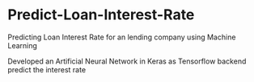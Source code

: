 # Predict-Loan-Interest-Rate

Predicting Loan Interest Rate for an lending company using Machine Learning

Developed an Artificial Neural Network in Keras as Tensorflow backend predict the interest rate
